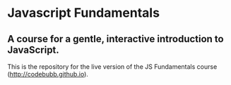 # Javascript Fundamentals
## A course for a gentle, interactive introduction to JavaScript.

This is the repository for the live version of the JS Fundamentals course (http://codebubb.github.io).
